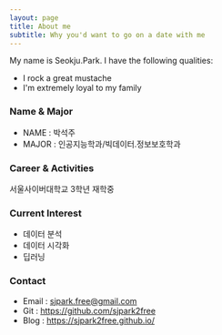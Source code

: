 ```yaml
---
layout: page
title: About me
subtitle: Why you'd want to go on a date with me
---
```


My name is Seokju.Park. I have the following qualities:

- I rock a great mustache
- I'm extremely loyal to my family


### Name & Major

* NAME : 박석주
* MAJOR : 인공지능학과/빅데이터.정보보호학과

### Career & Activities

서울사이버대학교 3학년 재학중
### Current Interest

* 데이터 분석
* 데이터 시각화
* 딥러닝

### Contact

* Email : sjpark.free@gmail.com
* Git : https://github.com/sjpark2free
* Blog : https://sjpark2free.github.io/
